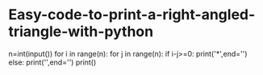 # Easy-code-to-print-a-right-angled-triangle-with-python
n=int(input()) for i in range(n):         for j in range(n):             if i-j>=0:                 print('*',end='')             else:                 print('',end='')         print()                                 
